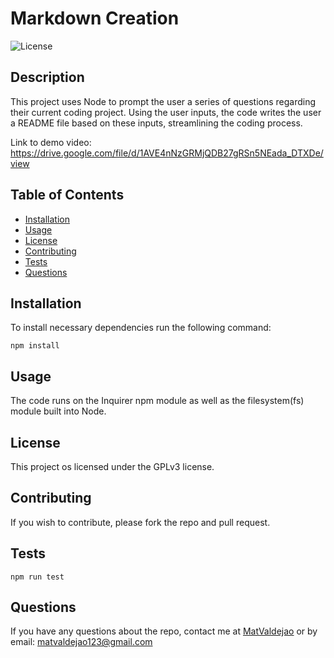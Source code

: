 # Markdown Creation
  ![License](https://img.shields.io/badge/License-GPLv3-yellow.svg)
  ## Description
  This project uses Node to prompt the user a series of questions regarding their current coding project. Using the user inputs, the code writes the user a README file based on these inputs, streamlining the coding process.

  Link to demo video: https://drive.google.com/file/d/1AVE4nNzGRMjQDB27gRSn5NEada_DTXDe/view

  ## Table of Contents
   * [Installation](#installation)
   * [Usage](#usage)
   * [License](#license)
   * [Contributing](#contributing)
   * [Tests](#tests)
   * [Questions](#questions)
  
  ## Installation
  To install necessary dependencies run the following command:

    npm install

  ## Usage
  The code runs on the Inquirer npm module as well as the filesystem(fs) module built into Node.

  ## License
  This project os licensed under the GPLv3 license.
    

  ## Contributing
  If you wish to contribute, please fork the repo and pull request.

  ## Tests
    npm run test

  ## Questions
  If you have any questions about the repo, contact me at [MatValdejao](https://github.com/MatValdejao) or by email: [matvaldejao123@gmail.com](mailto:matvaldejao123@gmail.com)
